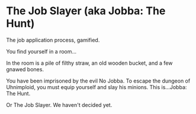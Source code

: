 # The Job Slayer (aka Jobba: The Hunt)

The job application process, gamified.

You find yourself in a room...

In the room is a pile of filthy straw, an old wooden bucket, and a few gnawed bones.

You have been imprisoned by the evil No Jobba. To escape the dungeon of Uhnimploid, you must equip yourself and slay his minions. This is…Jobba: The Hunt.

Or The Job Slayer. We haven't decided yet.

